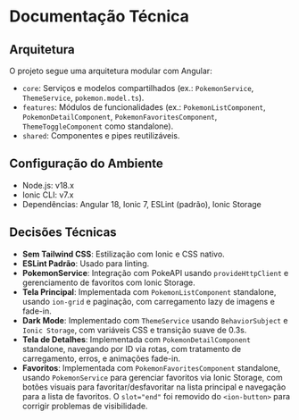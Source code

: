# Documentação Técnica

## Arquitetura

O projeto segue uma arquitetura modular com Angular:

- `core`: Serviços e modelos compartilhados (ex.: `PokemonService`, `ThemeService`, `pokemon.model.ts`).
- `features`: Módulos de funcionalidades (ex.: `PokemonListComponent`, `PokemonDetailComponent`, `PokemonFavoritesComponent`, `ThemeToggleComponent` como standalone).
- `shared`: Componentes e pipes reutilizáveis.

## Configuração do Ambiente

- Node.js: v18.x
- Ionic CLI: v7.x
- Dependências: Angular 18, Ionic 7, ESLint (padrão), Ionic Storage

## Decisões Técnicas

- **Sem Tailwind CSS**: Estilização com Ionic e CSS nativo.
- **ESLint Padrão**: Usado para linting.
- **PokemonService**: Integração com PokeAPI usando `provideHttpClient` e gerenciamento de favoritos com Ionic Storage.
- **Tela Principal**: Implementada com `PokemonListComponent` standalone, usando `ion-grid` e paginação, com carregamento lazy de imagens e fade-in.
- **Dark Mode**: Implementado com `ThemeService` usando `BehaviorSubject` e `Ionic Storage`, com variáveis CSS e transição suave de 0.3s.
- **Tela de Detalhes**: Implementada com `PokemonDetailComponent` standalone, navegando por ID via rotas, com tratamento de carregamento, erros, e animações fade-in.
- **Favoritos**: Implementada com `PokemonFavoritesComponent` standalone, usando `PokemonService` para gerenciar favoritos via Ionic Storage, com botões visuais para favoritar/desfavoritar na lista principal e navegação para a lista de favoritos. O `slot="end"` foi removido do `<ion-button>` para corrigir problemas de visibilidade.
